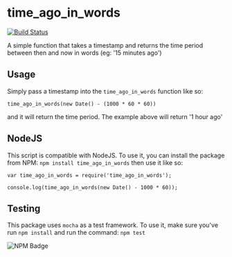 time_ago_in_words
=================
[![Build Status](https://travis-ci.org/andyhmltn/time_ago_in_words.png)](https://travis-ci.org/andyhmltn/time_ago_in_words)

A simple function that takes a timestamp and returns the time period between then and now in words (eg: '15 minutes ago')

Usage
--------------
Simply pass a timestamp into the `time_ago_in_words` function like so:

    time_ago_in_words(new Date() - (1000 * 60 * 60))

and it will return the time period. The example above will return '1 hour ago'

NodeJS
--------------
This script is compatible with NodeJS. To use it, you can install the package from NPM: `npm install time_ago_in_words` then use it like so:

    var time_ago_in_words = require('time_ago_in_words');

    console.log(time_ago_in_words(new Date() - 1000 * 60));

Testing
--------------
This package uses `mocha` as a test framework. To use it, make sure you've run `npm install` and run the command: `npm test`

![NPM Badge](https://nodei.co/npm/time_ago_in_words.png?compact=true)